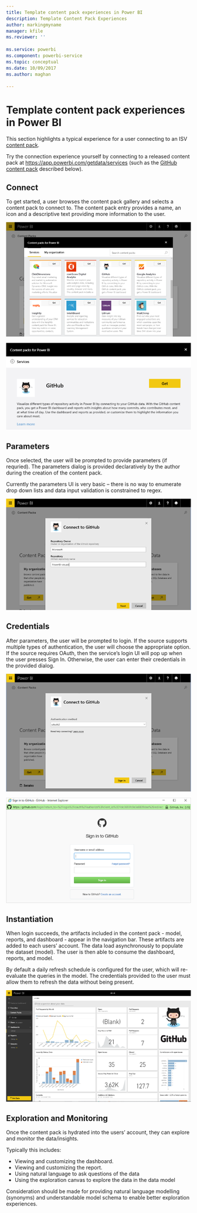 ```yaml
---
title: Template content pack experiences in Power BI
description: Template Content Pack Experiences
author: markingmyname
manager: kfile
ms.reviewer: ''

ms.service: powerbi
ms.component: powerbi-service
ms.topic: conceptual
ms.date: 10/09/2017
ms.author: maghan

---
```

# Template content pack experiences in Power BI
This section highlights a typical experience for a user connecting to an ISV [content pack](../service-connect-to-services.md). 

Try the connection experience yourself by connecting to a released content pack at https://app.powerbi.com/getdata/services (such as the [GitHub content pack](https://app.powerbi.com/getdata/services/github) described below).

## Connect
To get started, a user browses the content pack gallery and selects a content pack to connect to. The content pack entry provides a name, an icon and a descriptive text providing more information to the user.

![connect](media/template-content-pack-experience/github_data.png)

![connect](media/template-content-pack-experience/github_connect.png)

## Parameters
Once selected, the user will be prompted to provide parameters (if requried). The parameters dialog is provided declaratively by the author during the creation of the content pack.

Currently the parameters UI is very basic – there is no way to enumerate drop down lists and data input validation is constrained to regex.

![parameters](media/template-content-pack-experience/github_params.png)

## Credentials
After parameters, the user will be prompted to login.  If the source supports multiple types of authentication, the user will choose the appropriate option. If the source requires OAuth, then the service’s login UI will pop up when the user presses Sign In.  Otherwise, the user can enter their credentials in the provided dialog.

![Credentials](media/template-content-pack-experience/github_login.png)

![connect](media/template-content-pack-experience/github_creds2.png)

## Instantiation
When login succeeds, the artifacts included in the content pack - model, reports, and dashboard - appear in the navigation bar.  These artifacts are added to each users’ account.  The data load asynchronously to populate the dataset (model).  The user is then able to consume the dashboard, reports, and model.

By default a daily refresh schedule is configured for the user, which will re-evaluate the queries in the model.  The credentials provided to the user must allow them to refresh the data without being present.

![Instantiation](media/template-content-pack-experience/github_dashboard.png)

## Exploration and Monitoring
Once the content pack is hydrated into the users’ account, they can explore and monitor the data/insights.

Typically this includes:

* Viewing and customizing the dashboard.
* Viewing and customizing the report.
* Using natural language to ask questions of the data
* Using the exploration canvas to explore the data in the data model

Consideration should be made for providing natural language modelling (synonyms) and understandable model schema to enable better exploration experiences.

